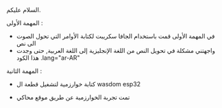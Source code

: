 السلام عليكم.

المهمة الأولى :

- في المهمة الأولى قمت باستخدام الجافا سكريبت لكتابة الأوامر التي تحول الصوت الى نص
- واجهتني مشكلة في تحويل النص من اللغة الإنجليزية إلى اللغة العربية, حتى وجدت هذا الكود .lang="ar-AR"


المهمة الثانية :

- كتابة خوارزمية لتشغيل قطعة ال wasdom esp32

- تمت تجربة الخوارزمية عن طريق موقع محاكي 
